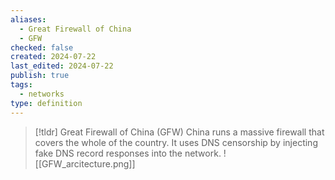 ```yaml
---
aliases:
  - Great Firewall of China
  - GFW
checked: false
created: 2024-07-22
last_edited: 2024-07-22
publish: true
tags:
  - networks
type: definition
---
```

>[!tldr] Great Firewall of China (GFW)
>China runs a massive firewall that covers the whole of the country. It uses DNS censorship by injecting fake DNS record responses into the network. 
>![[GFW_arcitecture.png]]



